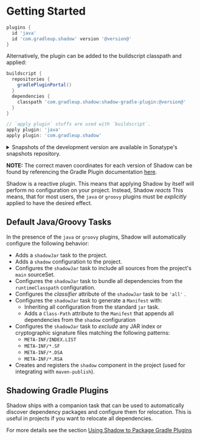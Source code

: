 # Getting Started

```groovy no-run
plugins {
  id 'java'
  id 'com.gradleup.shadow' version '@version@'
}
```

Alternatively, the plugin can be added to the buildscript classpath and applied:

```groovy no-run
buildscript {
  repositories {
    gradlePluginPortal()
  }
  dependencies {
    classpath 'com.gradleup.shadow:shadow-gradle-plugin:@version@'
  }
}

// `apply plugin` stuffs are used with `buildscript`.
apply plugin: 'java'
apply plugin: 'com.gradleup.shadow'
```

<details>
<summary>Snapshots of the development version are available in Sonatype's snapshots repository.</summary>
<p>

```groovy no-run
buildscript {
  repositories {
    mavenCentral()
    maven { url 'https://oss.sonatype.org/content/repositories/snapshots/' }
  }
  dependencies {
    classpath 'com.gradleup.shadow:shadow-gradle-plugin:@snapshot-version@'
  }
}

// `apply plugin` stuffs are used with `buildscript`.
apply plugin: 'java'
apply plugin: 'com.gradleup.shadow'
```

</p>
</details>

**NOTE:** The correct maven coordinates for each version of Shadow can be found by referencing the Gradle Plugin documentation [here](https://plugins.gradle.org/plugin/com.gradleup.shadow).

Shadow is a reactive plugin.
This means that applying Shadow by itself will perform no configuration on your project.
Instead, Shadow _reacts_
This means, that for most users, the `java` or `groovy` plugins must be _explicitly_ applied
to have the desired effect.

## Default Java/Groovy Tasks

In the presence of the `java` or `groovy` plugins, Shadow will automatically configure the
following behavior:

* Adds a `shadowJar` task to the project.
* Adds a `shadow` configuration to the project.
* Configures the `shadowJar` task to include all sources from the project's `main` sourceSet.
* Configures the `shadowJar` task to bundle all dependencies from the `runtimeClasspath` configuration.
* Configures the _classifier_ attribute of the `shadowJar` task to be `'all'` .
* Configures the `shadowJar` task to generate a `Manifest` with:
  * Inheriting all configuration from the standard `jar` task.
  * Adds a `Class-Path` attribute to the `Manifest` that appends all dependencies from the `shadow` configuration
* Configures the `shadowJar` task to _exclude_ any JAR index or cryptographic signature files matching the following patterns:
  * `META-INF/INDEX.LIST`
  * `META-INF/*.SF`
  * `META-INF/*.DSA`
  * `META-INF/*.RSA`
* Creates and registers the `shadow` component in the project (used for integrating with `maven-publish`).

## Shadowing Gradle Plugins

Shadow ships with a companion task that can be used to automatically discover dependency packages and configure 
them for relocation. This is useful in projects if you want to relocate all dependencies.

For more details see the section [Using Shadow to Package Gradle Plugins](/plugins/)
